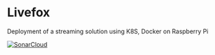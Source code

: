 # Livefox
Deployment of a streaming solution using K8S, Docker on Raspberry Pi

[![SonarCloud](https://sonarcloud.io/images/project_badges/sonarcloud-white.svg)](https://sonarcloud.io/dashboard?id=ISEN-Livefox_Livefox)
